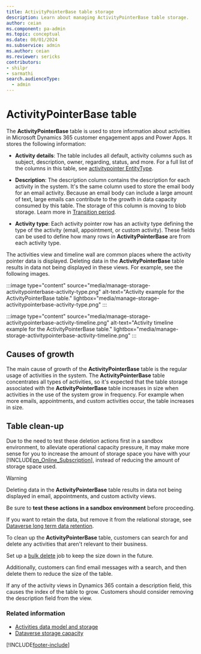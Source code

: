 ```yaml
---
title: ActivityPointerBase table storage
description: Learn about managing ActivityPointerBase table storage.
author: ceian
ms.component: pa-admin
ms.topic: conceptual
ms.date: 08/01/2024
ms.subservice: admin
ms.author: ceian
ms.reviewer: sericks
contributors:
- shilpr
- sarmathi
search.audienceType: 
  - admin
---
```


# ActivityPointerBase table
The **ActivityPointerBase** table is used to store information about activities in Microsoft Dynamics 365 customer engagement apps and Power Apps. It stores the following information:

- **Activity details**: The table includes all default, activity columns such as subject, description, owner, regarding, status, and more. For a full list of the columns in this table, see [activitypointer EntityType](/power-apps/developer/data-platform/webapi/reference/activitypointer).

- **Description**: The description column contains the description for each activity in the system. It's the same column used to store the email body for an email activity. Because an email body can include a large amount of text, large emails can contribute to the growth in data capacity consumed by this table. The storage of this column is moving to blob storage. Learn more in [Transition period](/power-apps/developer/data-platform/email-activity-entities#transition-period).

- **Activity type**: Each activity pointer row has an activity type defining the type of the activity (email, appointment, or custom activity). These fields can be used to define how many rows in **ActivityPointerBase** are from each activity type. 

The activities view and timeline wall are common places where the activity pointer data is displayed. Deleting data in the **ActivityPointerBase** table results in data not being displayed in these views. For example, see the following images.

:::image type="content" source="media/manage-storage-activitypointerbase-activity-type.png" alt-text="Activity example for the ActivityPointerBase table." lightbox="media/manage-storage-activitypointerbase-activity-type.png" :::

:::image type="content" source="media/manage-storage-activitypointerbase-activity-timeline.png" alt-text="Activity timeline example for the ActivityPointerBase table." lightbox="media/manage-storage-activitypointerbase-activity-timeline.png" :::

## Causes of growth
The main cause of growth of the **ActivityPointerBase** table is the regular usage of activities in the system. The **ActivityPointerBase** table concentrates all types of activities, so it's expected that the table storage associated with the **ActivityPointerBase** table increases in size when activities in the use of the system grow in frequency. For example when more emails, appointments, and custom activities occur, the table increases in size.

## Table clean-up

Due to the need to test these deletion actions first in a sandbox environment, to alleviate operational capacity pressure, it may make more sense for you to increase the amount of storage space you have with your [!INCLUDE[pn_Online_Subscription](../includes/pn-online-subscription.md)], instead of reducing the amount of storage space used.  

> [!WARNING]
> Deleting data in the **ActivityPointerBase** table results in data not being displayed in email, appointments, and custom activity views.
>
> Be sure to **test these actions in a sandbox environment** before proceeding. 

If you want to retain the data, but remove it from the relational storage, see [Dataverse long term data retention](/power-apps/maker/data-platform/data-retention-overview).

To clean up the **ActivityPointerBase** table, customers can search for and delete any activities that aren't relevant to their business. 

Set up a [bulk delete](delete-bulk-records.md) job to keep the size down in the future. 

Additionally, customers can find email messages with a search, and then delete them to reduce the size of the table.

If any of the activity views in Dynamics 365 contain a description field, this causes the index of the table to grow. Customers should consider removing the description field from the view.

### Related information

- [Activities data model and storage](/power-apps/developer/data-platform/activities-data-model-storage)
- [Dataverse storage capacity](capacity-storage.md)

[!INCLUDE[footer-include](../includes/footer-banner.md)]
